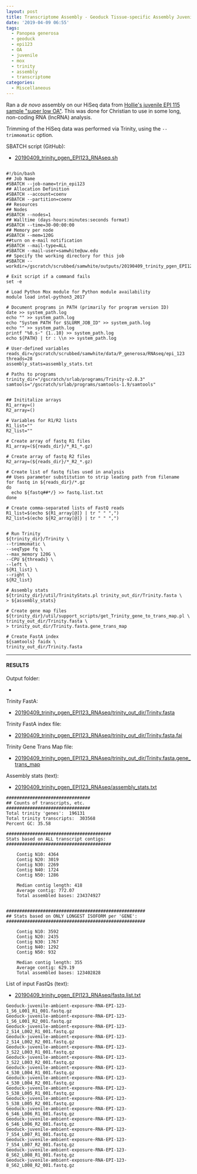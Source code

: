 ```yaml
---
layout: post
title: Transcriptome Assembly - Geoduck Tissue-specific Assembly Juvenile Ambient OA EPI123 with HiSeq Data on Mox
date: '2019-04-09 06:55'
tags:
  - Panopea generosa
  - geoduck
  - epi123
  - OA
  - juvenile
  - mox
  - trinity
  - assembly
  - transcriptome
categories:
  - Miscellaneous
---
```


Ran a _de novo_ assembly on our HiSeq data from [Hollie's juvenile EPI 115 sample "super low OA"](https://github.com/hputnam/project_juvenile_geoduck_OA/blob/master/Setup_Notes/Sample_List.csv). This was done for Christian to use in some long, non-coding RNA (lncRNA) analysis.

Trimming of the HiSeq data was performed via Trinity, using the `--trimmomatic` option.

SBATCH script (GitHub):

- [20190409_trinity_pgen_EPI123_RNAseq.sh](https://github.com/RobertsLab/sams-notebook/blob/master/sbatch_scripts/20190409_trinity_pgen_EPI123_RNAseq.sh)

<pre><code>
#!/bin/bash
## Job Name
#SBATCH --job-name=trin_epi123
## Allocation Definition
#SBATCH --account=coenv
#SBATCH --partition=coenv
## Resources
## Nodes
#SBATCH --nodes=1
## Walltime (days-hours:minutes:seconds format)
#SBATCH --time=30-00:00:00
## Memory per node
#SBATCH --mem=120G
##turn on e-mail notification
#SBATCH --mail-type=ALL
#SBATCH --mail-user=samwhite@uw.edu
## Specify the working directory for this job
#SBATCH --workdir=/gscratch/scrubbed/samwhite/outputs/20190409_trinity_pgen_EPI123_RNAseq

# Exit script if a command fails
set -e

# Load Python Mox module for Python module availability
module load intel-python3_2017

# Document programs in PATH (primarily for program version ID)
date >> system_path.log
echo "" >> system_path.log
echo "System PATH for $SLURM_JOB_ID" >> system_path.log
echo "" >> system_path.log
printf "%0.s-" {1..10} >> system_path.log
echo ${PATH} | tr : \\n >> system_path.log

# User-defined variables
reads_dir=/gscratch/scrubbed/samwhite/data/P_generosa/RNAseq/epi_123
threads=28
assembly_stats=assembly_stats.txt

# Paths to programs
trinity_dir="/gscratch/srlab/programs/Trinity-v2.8.3"
samtools="/gscratch/srlab/programs/samtools-1.9/samtools"


## Inititalize arrays
R1_array=()
R2_array=()

# Variables for R1/R2 lists
R1_list=""
R2_list=""

# Create array of fastq R1 files
R1_array=(${reads_dir}/*_R1_*.gz)

# Create array of fastq R2 files
R2_array=(${reads_dir}/*_R2_*.gz)

# Create list of fastq files used in analysis
## Uses parameter substitution to strip leading path from filename
for fastq in ${reads_dir}/*.gz
do
  echo ${fastq##*/} >> fastq.list.txt
done

# Create comma-separated lists of FastQ reads
R1_list=$(echo ${R1_array[@]} | tr " " ",")
R2_list=$(echo ${R2_array[@]} | tr " " ",")


# Run Trinity
${trinity_dir}/Trinity \
--trimmomatic \
--seqType fq \
--max_memory 120G \
--CPU ${threads} \
--left \
${R1_list} \
--right \
${R2_list}

# Assembly stats
${trinity_dir}/util/TrinityStats.pl trinity_out_dir/Trinity.fasta \
> ${assembly_stats}

# Create gene map files
${trinity_dir}/util/support_scripts/get_Trinity_gene_to_trans_map.pl \
trinity_out_dir/Trinity.fasta \
> trinity_out_dir/Trinity.fasta.gene_trans_map

# Create FastA index
${samtools} faidx \
trinity_out_dir/Trinity.fasta
</code></pre>

---

#### RESULTS

Output folder:

- [](http://gannet.fish.washington.edu/Atumefaciens/20190409_trinity_pgen_EPI123_RNAseq/)

Trinity FastA:

- [20190409_trinity_pgen_EPI123_RNAseq/trinity_out_dir/Trinity.fasta](http://gannet.fish.washington.edu/Atumefaciens/20190409_trinity_pgen_EPI123_RNAseq/trinity_out_dir/Trinity.fasta)

Trinity FastA index file:

- [20190409_trinity_pgen_EPI123_RNAseq/trinity_out_dir/Trinity.fasta.fai](http://gannet.fish.washington.edu/Atumefaciens/20190409_trinity_pgen_EPI123_RNAseq/trinity_out_dir/Trinity.fasta.fai)

Trinity Gene Trans Map file:

- [20190409_trinity_pgen_EPI123_RNAseq/trinity_out_dir/Trinity.fasta.gene_trans_map](http://gannet.fish.washington.edu/Atumefaciens/20190409_trinity_pgen_EPI123_RNAseq/trinity_out_dir/Trinity.fasta.gene_trans_map)


Assembly stats (text):

- [20190409_trinity_pgen_EPI123_RNAseq/assembly_stats.txt](http://gannet.fish.washington.edu/Atumefaciens/20190409_trinity_pgen_EPI123_RNAseq/assembly_stats.txt)

```
################################
## Counts of transcripts, etc.
################################
Total trinity 'genes':	196131
Total trinity transcripts:	303568
Percent GC: 35.58

########################################
Stats based on ALL transcript contigs:
########################################

	Contig N10: 4364
	Contig N20: 3019
	Contig N30: 2269
	Contig N40: 1724
	Contig N50: 1286

	Median contig length: 418
	Average contig: 772.07
	Total assembled bases: 234374927


#####################################################
## Stats based on ONLY LONGEST ISOFORM per 'GENE':
#####################################################

	Contig N10: 3592
	Contig N20: 2435
	Contig N30: 1767
	Contig N40: 1292
	Contig N50: 932

	Median contig length: 355
	Average contig: 629.19
	Total assembled bases: 123402828
```

List of input FastQs (text):

- [20190409_trinity_pgen_EPI123_RNAseq/fastq.list.txt](http://gannet.fish.washington.edu/Atumefaciens/20190409_trinity_pgen_EPI123_RNAseq/fastq.list.txt)

```
Geoduck-juvenile-ambient-exposure-RNA-EPI-123-1_S6_L001_R1_001.fastq.gz
Geoduck-juvenile-ambient-exposure-RNA-EPI-123-1_S6_L001_R2_001.fastq.gz
Geoduck-juvenile-ambient-exposure-RNA-EPI-123-2_S14_L002_R1_001.fastq.gz
Geoduck-juvenile-ambient-exposure-RNA-EPI-123-2_S14_L002_R2_001.fastq.gz
Geoduck-juvenile-ambient-exposure-RNA-EPI-123-3_S22_L003_R1_001.fastq.gz
Geoduck-juvenile-ambient-exposure-RNA-EPI-123-3_S22_L003_R2_001.fastq.gz
Geoduck-juvenile-ambient-exposure-RNA-EPI-123-4_S30_L004_R1_001.fastq.gz
Geoduck-juvenile-ambient-exposure-RNA-EPI-123-4_S30_L004_R2_001.fastq.gz
Geoduck-juvenile-ambient-exposure-RNA-EPI-123-5_S38_L005_R1_001.fastq.gz
Geoduck-juvenile-ambient-exposure-RNA-EPI-123-5_S38_L005_R2_001.fastq.gz
Geoduck-juvenile-ambient-exposure-RNA-EPI-123-6_S46_L006_R1_001.fastq.gz
Geoduck-juvenile-ambient-exposure-RNA-EPI-123-6_S46_L006_R2_001.fastq.gz
Geoduck-juvenile-ambient-exposure-RNA-EPI-123-7_S54_L007_R1_001.fastq.gz
Geoduck-juvenile-ambient-exposure-RNA-EPI-123-7_S54_L007_R2_001.fastq.gz
Geoduck-juvenile-ambient-exposure-RNA-EPI-123-8_S62_L008_R1_001.fastq.gz
Geoduck-juvenile-ambient-exposure-RNA-EPI-123-8_S62_L008_R2_001.fastq.gz
```
